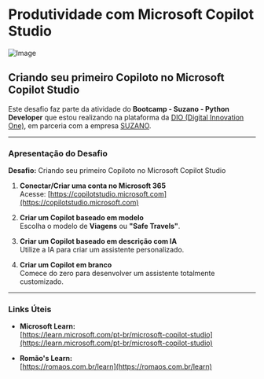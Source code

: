 # Produtividade com Microsoft Copilot Studio

![Image](https://github.com/user-attachments/assets/24445b50-be6e-42cc-87cb-4dcb937d3827)

## Criando seu primeiro Copiloto no Microsoft Copilot Studio

Este desafio faz parte da atividade do **Bootcamp - Suzano - Python Developer** que estou realizando na plataforma da [DIO (Digital Innovation One)](https://www.dio.me/), em parceria com a empresa [SUZANO](https://www.suzano.com.br).

---

### Apresentação do Desafio

**Desafio:** Criando seu primeiro Copiloto no Microsoft Copilot Studio

1. **Conectar/Criar uma conta no Microsoft 365**  
   Acesse: [https://copilotstudio.microsoft.com](https://copilotstudio.microsoft.com)

2. **Criar um Copilot baseado em modelo**  
   Escolha o modelo de **Viagens** ou **"Safe Travels"**.

3. **Criar um Copilot baseado em descrição com IA**  
   Utilize a IA para criar um assistente personalizado.

4. **Criar um Copilot em branco**  
   Comece do zero para desenvolver um assistente totalmente customizado.

---

### Links Úteis

- **Microsoft Learn:**  
  [https://learn.microsoft.com/pt-br/microsoft-copilot-studio](https://learn.microsoft.com/pt-br/microsoft-copilot-studio)

- **Romão's Learn:**  
  [https://romaos.com.br/learn](https://romaos.com.br/learn)
